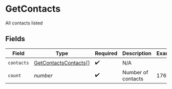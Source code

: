 # GetContacts

All contacts listed


## Fields

| Field                                                               | Type                                                                | Required                                                            | Description                                                         | Example                                                             |
| ------------------------------------------------------------------- | ------------------------------------------------------------------- | ------------------------------------------------------------------- | ------------------------------------------------------------------- | ------------------------------------------------------------------- |
| `contacts`                                                          | [GetContactsContacts](../../models/shared/getcontactscontacts.md)[] | :heavy_check_mark:                                                  | N/A                                                                 |                                                                     |
| `count`                                                             | *number*                                                            | :heavy_check_mark:                                                  | Number of contacts                                                  | 17655                                                               |